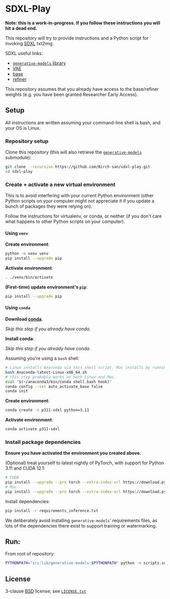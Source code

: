 # SDXL-Play

**Note: this is a work-in-progress. If you follow these instructions you will hit a dead end.**

This repository will try to provide instructions and a Python script for invoking [SDXL](https://stability.ai/blog/sdxl-09-stable-diffusion) txt2img.

SDXL useful links:

- [`generative-models` library](https://github.com/Stability-AI/generative-models)
- [VAE](https://huggingface.co/stabilityai/sdxl-vae)
- [base](https://huggingface.co/stabilityai/stable-diffusion-xl-base-0.9)
- [refiner](https://huggingface.co/stabilityai/stable-diffusion-xl-refiner-0.9)

This repository assumes that you already have access to the base/refiner weights (e.g. you have been granted Researcher Early Access).

## Setup

All instructions are written assuming your command-line shell is bash, and your OS is Linux.

### Repository setup

Clone this repository (this will also retrieve the [`generative-models`](https://github.com/Stability-AI/generative-models) submodule):

```bash
git clone --recursive https://github.com/Birch-san/sdxl-play.git
cd sdxl-play
```

### Create + activate a new virtual environment

This is to avoid interfering with your current Python environment (other Python scripts on your computer might not appreciate it if you update a bunch of packages they were relying on).

Follow the instructions for virtualenv, or conda, or neither (if you don't care what happens to other Python scripts on your computer).

#### Using `venv`

**Create environment**:

```bash
python -m venv venv
pip install --upgrade pip
```

**Activate environment**:

```bash
. ./venv/bin/activate
```

**(First-time) update environment's `pip`**:

```bash
pip install --upgrade pip
```

#### Using `conda`

**Download [conda](https://www.anaconda.com/products/distribution).**

_Skip this step if you already have conda._

**Install conda**:

_Skip this step if you already have conda._

Assuming you're using a `bash` shell:

```bash
# Linux installs Anaconda via this shell script. Mac installs by running a .pkg installer.
bash Anaconda-latest-Linux-x86_64.sh
# this step probably works on both Linux and Mac.
eval "$(~/anaconda3/bin/conda shell.bash hook)"
conda config --set auto_activate_base false
conda init
```

**Create environment**:

```bash
conda create -n p311-sdxl python=3.11
```

**Activate environment**:

```bash
conda activate p311-sdxl
```

### Install package dependencies

**Ensure you have activated the environment you created above.**

(Optional) treat yourself to latest nightly of PyTorch, with support for Python 3.11 and CUDA 12.1:

```bash
# CUDA
pip install --upgrade --pre torch --extra-index-url https://download.pytorch.org/whl/nightly/cu121
# Mac
pip install --upgrade --pre torch --extra-index-url https://download.pytorch.org/whl/nightly/cpu
```

Install dependencies:

```bash
pip install -r requirements_inference.txt
```

We deliberately avoid installing `generative-models`' requirements files, as lots of the dependencies there exist to support training or watermarking.

## Run:

From root of repository:

```bash
PYTHONPATH="src:lib/generative-models:$PYTHONPATH" python -m scripts.sdxl_play
```

## License

3-clause [BSD](https://en.wikipedia.org/wiki/BSD_licenses) license; see [`LICENSE.txt`](LICENSE.txt)